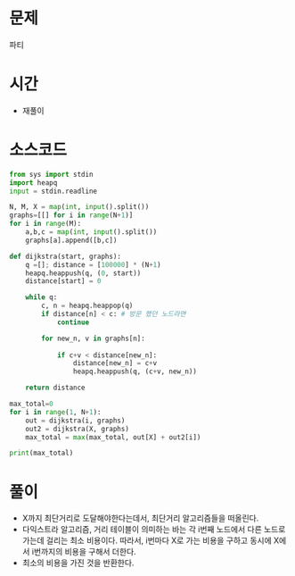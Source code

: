 # 문제 

파티

# 시간
- 재풀이

# 소스코드

```python
from sys import stdin 
import heapq
input = stdin.readline

N, M, X = map(int, input().split())
graphs=[[] for i in range(N+1)]
for i in range(M):
    a,b,c = map(int, input().split())
    graphs[a].append([b,c])

def dijkstra(start, graphs):
    q =[]; distance = [100000] * (N+1)
    heapq.heappush(q, (0, start))
    distance[start] = 0

    while q:
        c, n = heapq.heappop(q)
        if distance[n] < c: # 방문 했던 노드라면 
            continue

        for new_n, v in graphs[n]:
            
            if c+v < distance[new_n]:
                distance[new_n] = c+v
                heapq.heappush(q, (c+v, new_n))

    return distance

max_total=0
for i in range(1, N+1):
    out = dijkstra(i, graphs)
    out2 = dijkstra(X, graphs)
    max_total = max(max_total, out[X] + out2[i])

print(max_total)
```

# 풀이
- X까지 최단거리로 도달해야한다는데서, 최단거리 알고리즘들을 떠올린다.
- 다익스트라 알고리즘, 거리 테이블이 의미하는 바는 각 i번째 노드에서 다른 노드로 가는데 걸리는 최소 비용이다. 따라서, i번마다 X로 가는 비용을 구하고 동시에 X에서 i번까지의 비용을 구해서 더한다.
- 최소의 비용을 가진 것을 반환한다.
